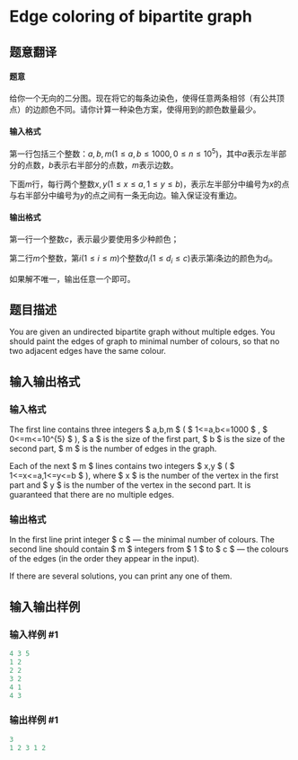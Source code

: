 # Edge coloring of bipartite graph

## 题意翻译

#### 题意

给你一个无向的二分图。现在将它的每条边染色，使得任意两条相邻（有公共顶点）的边颜色不同。请你计算一种染色方案，使得用到的颜色数量最少。

#### 输入格式

第一行包括三个整数：$a,b,m(1\leq a,b\leq1000,0\leq n\leq10^5)$，其中$a$表示左半部分的点数，$b$表示右半部分的点数，$m$表示边数。

下面$m$行，每行两个整数$x,y(1\leq x\leq a,1\leq y\leq b)$，表示左半部分中编号为$x$的点与右半部分中编号为$y$的点之间有一条无向边。输入保证没有重边。

#### 输出格式

第一行一个整数$c$，表示最少要使用多少种颜色；

第二行$m$个整数，第$i(1\leq i\leq m)$个整数$d_i(1\leq d_i\leq c)$表示第$i$条边的颜色为$d_i$。

如果解不唯一，输出任意一个即可。

## 题目描述

You are given an undirected bipartite graph without multiple edges. You should paint the edges of graph to minimal number of colours, so that no two adjacent edges have the same colour.

## 输入输出格式

### 输入格式

The first line contains three integers $ a,b,m $ ( $ 1<=a,b<=1000 $ , $ 0<=m<=10^{5} $ ), $ a $ is the size of the first part, $ b $ is the size of the second part, $ m $ is the number of edges in the graph.

Each of the next $ m $ lines contains two integers $ x,y $ ( $ 1<=x<=a,1<=y<=b $ ), where $ x $ is the number of the vertex in the first part and $ y $ is the number of the vertex in the second part. It is guaranteed that there are no multiple edges.

### 输出格式

In the first line print integer $ c $ — the minimal number of colours. The second line should contain $ m $ integers from $ 1 $ to $ c $ — the colours of the edges (in the order they appear in the input).

If there are several solutions, you can print any one of them.

## 输入输出样例

### 输入样例 #1

```cpp
4 3 5
1 2
2 2
3 2
4 1
4 3

```
### 输出样例 #1

```cpp
3
1 2 3 1 2

```
